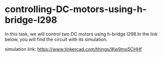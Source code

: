 # controlling-DC-motors-using-h-bridge-l298

In this task, we will control two DC motors using h-bridge l298.In the link below, you will find the circuit with its simulation.

simulation link:  https://www.tinkercad.com/things/lKw9mo5CHHf 
